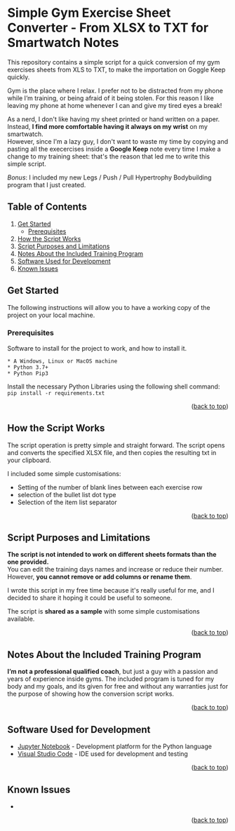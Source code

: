 # Simple Gym Exercise Sheet Converter - From XLSX to TXT for Smartwatch Notes
This repository contains a simple script for a quick conversion of my gym exercises sheets from XLS to TXT, to make the importation on Goggle Keep quickly.

Gym is the place where I relax. I prefer not to be distracted from my phone while I’m training, or being afraid of it being stolen.
For this reason I like leaving my phone at home whenever I can and give my tired eyes a break!

As a nerd, I don't like having my sheet printed or hand written on a paper. Instead, **I find more comfortable having it always on my wrist** on my smartwatch. <br>
However, since I'm a lazy guy, I don't want to waste my time by copying and pasting all the execercises inside a **Google Keep** note every time I make a change to my training sheet: that's the reason that led me to write this simple script.

*Bonus*: I included my new Legs / Push / Pull Hypertrophy Bodybuilding program that I just created.


## Table of Contents
<ol>
	<li>
		<a href="#get-started">Get Started</a>
		<ul>
			<li><a href="#prerequisites">Prerequisites</a></li>
		</ul>
	</li>
	<li><a href="#how-the-script-works">How the Script Works</a></li>
	<li><a href="#script-purpose-and-limitations">Script Purposes and Limitations</a></li>
	<li><a href="#knotes-about-the-included-training-program">Notes About the Included Training Program</a></li>
	<li><a href="#software--used-for-developmento">Software Used for Development</a></li>
	<li><a href="#known-issues">Known Issues</a></li>
</ol>
 
 
## Get Started

The following instructions will allow you to have a working copy of the project on your local machine.

### Prerequisites

Software to install for the project to work, and how to install it.

```
* A Windows, Linux or MacOS machine
* Python 3.7+
* Python Pip3
```

Install the necessary Python Libraries using the following shell command: ```pip install -r requirements.txt```

<p align="right">(<a href="#top">back to top</a>)</p>


## How the Script Works

The script operation is pretty simple and straight forward. The script opens and converts the specified XLSX file, and then copies the resulting txt in your clipboard.

I included some simple customisations:
* Setting of the number of blank lines between each exercise row
* selection of the bullet list dot type
* Selection of the item list separator

<p align="right">(<a href="#top">back to top</a>)</p>


## Script Purposes and Limitations

**The script is not intended to work on different sheets formats than the one provided.** <br>
You can edit the training days names and increase or reduce their number. However, **you cannot remove or add columns or rename them**.

I wrote this script in my free time because it's really useful for me, and I decided to share it hoping it could be useful to someone.

The script is **shared as a sample** with some simple customisations available. 

<p align="right">(<a href="#top">back to top</a>)</p>


## Notes About the Included Training Program

**I’m not a professional qualified coach**, but just a guy with a passion and years of experience inside gyms. The included program is tuned for my body and my goals, and its given for free and without any warranties just for the purpose of showing how the conversion script works.

<p align="right">(<a href="#top">back to top</a>)</p>


## Software Used for Development
* [Jupyter Notebook](https://jupyter.org/) - Development platform for the Python language
* [Visual Studio Code](https://code.visualstudio.com/) - IDE used for development and testing

<p align="right">(<a href="#top">back to top</a>)</p>


## Known Issues
* 

<p align="right">(<a href="#top">back to top</a>)</p>
